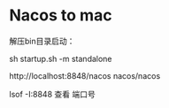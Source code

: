 # Nacos to mac





解压bin目录启动：



sh startup.sh -m standalone 

http://localhost:8848/nacos  nacos/nacos

lsof -I:8848 查看 端口号